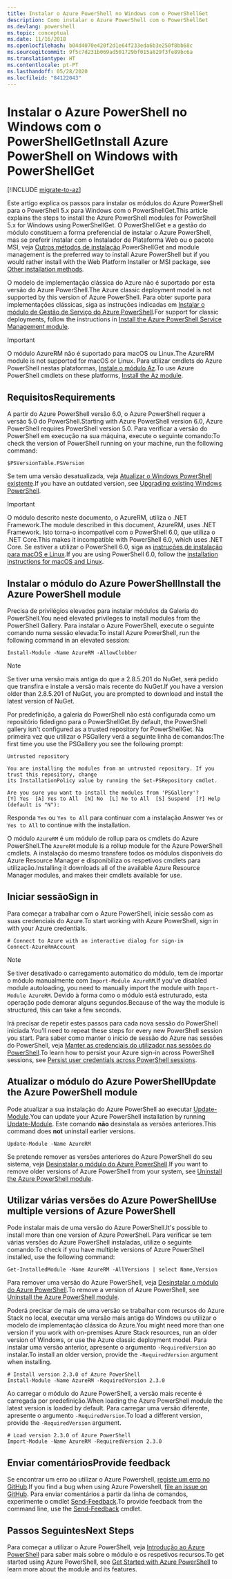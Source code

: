 ```yaml
---
title: Instalar o Azure PowerShell no Windows com o PowerShellGet
description: Como instalar o Azure PowerShell com o PowerShellGet
ms.devlang: powershell
ms.topic: conceptual
ms.date: 11/16/2018
ms.openlocfilehash: b04d4070e420f2d1e64f233eda6b3e250f8bb68c
ms.sourcegitcommit: 9f5c7d231b069ad501729bf015a829f3fe89bc6a
ms.translationtype: HT
ms.contentlocale: pt-PT
ms.lasthandoff: 05/28/2020
ms.locfileid: "84122043"
---
```

# <a name="install-azure-powershell-on-windows-with-powershellget"></a><span data-ttu-id="cd053-103">Instalar o Azure PowerShell no Windows com o PowerShellGet</span><span class="sxs-lookup"><span data-stu-id="cd053-103">Install Azure PowerShell on Windows with PowerShellGet</span></span>

[!INCLUDE [migrate-to-az](../includes/migrate-to-az.md)]

<span data-ttu-id="cd053-104">Este artigo explica os passos para instalar os módulos do Azure PowerShell para o PowerShell 5.x para Windows com o PowerShellGet.</span><span class="sxs-lookup"><span data-stu-id="cd053-104">This article explains the steps to install the Azure PowerShell modules for PowerShell 5.x for Windows using PowerShellGet.</span></span> <span data-ttu-id="cd053-105">O PowerShellGet e a gestão do módulo constituem a forma preferencial de instalar o Azure PowerShell, mas se preferir instalar com o Instalador de Plataforma Web ou o pacote MSI, veja [Outros métodos de instalação](other-install.md).</span><span class="sxs-lookup"><span data-stu-id="cd053-105">PowerShellGet and module management is the preferred way to install Azure PowerShell but if you would rather install with the Web Platform Installer or MSI package, see [Other installation methods](other-install.md).</span></span>

<span data-ttu-id="cd053-106">O modelo de implementação clássica do Azure não é suportado por esta versão do Azure PowerShell.</span><span class="sxs-lookup"><span data-stu-id="cd053-106">The Azure classic deployment model is not supported by this version of Azure PowerShell.</span></span> <span data-ttu-id="cd053-107">Para obter suporte para implementações clássicas, siga as instruções indicadas em [Instalar o módulo de Gestão de Serviço do Azure PowerShell](/powershell/azure/servicemanagement/install-azure-ps).</span><span class="sxs-lookup"><span data-stu-id="cd053-107">For support for classic deployments, follow the instructions in [Install the Azure PowerShell Service Management module](/powershell/azure/servicemanagement/install-azure-ps).</span></span>

> [!IMPORTANT]
> <span data-ttu-id="cd053-108">O módulo AzureRM não é suportado para macOS ou Linux.</span><span class="sxs-lookup"><span data-stu-id="cd053-108">The AzureRM module is not supported for macOS or Linux.</span></span> <span data-ttu-id="cd053-109">Para utilizar cmdlets do Azure PowerShell nestas plataformas, [Instale o módulo Az](/powershell/azure/install-az-ps).</span><span class="sxs-lookup"><span data-stu-id="cd053-109">To use Azure PowerShell cmdlets on these platforms, [Install the Az module](/powershell/azure/install-az-ps).</span></span>

## <a name="requirements"></a><span data-ttu-id="cd053-110">Requisitos</span><span class="sxs-lookup"><span data-stu-id="cd053-110">Requirements</span></span>

<span data-ttu-id="cd053-111">A partir do Azure PowerShell versão 6.0, o Azure PowerShell requer a versão 5.0 do PowerShell.</span><span class="sxs-lookup"><span data-stu-id="cd053-111">Starting with Azure PowerShell version 6.0, Azure PowerShell requires PowerShell version 5.0.</span></span> <span data-ttu-id="cd053-112">Para verificar a versão do PowerShell em execução na sua máquina, execute o seguinte comando:</span><span class="sxs-lookup"><span data-stu-id="cd053-112">To check the version of PowerShell running on your machine, run the following command:</span></span>

```powershell-interactive
$PSVersionTable.PSVersion
```

<span data-ttu-id="cd053-113">Se tem uma versão desatualizada, veja [Atualizar o Windows PowerShell existente](/powershell/scripting/windows-powershell/install/installing-windows-powershell#upgrading-existing-windows-powershell).</span><span class="sxs-lookup"><span data-stu-id="cd053-113">If you have an outdated version, see [Upgrading existing Windows PowerShell](/powershell/scripting/windows-powershell/install/installing-windows-powershell#upgrading-existing-windows-powershell).</span></span>

> [!IMPORTANT]
> <span data-ttu-id="cd053-114">O módulo descrito neste documento, o AzureRM, utiliza o .NET Framework.</span><span class="sxs-lookup"><span data-stu-id="cd053-114">The module described in this document, AzureRM, uses .NET Framework.</span></span> <span data-ttu-id="cd053-115">Isto torna-o incompatível com o PowerShell 6.0, que utiliza o .NET Core.</span><span class="sxs-lookup"><span data-stu-id="cd053-115">This makes it incompatible with PowerShell 6.0, which uses .NET Core.</span></span> <span data-ttu-id="cd053-116">Se estiver a utilizar o PowerShell 6.0, siga as [instruções de instalação para macOS e Linux](install-azurermps-maclinux.md).</span><span class="sxs-lookup"><span data-stu-id="cd053-116">If you are using PowerShell 6.0, follow the [installation instructions for macOS and Linux](install-azurermps-maclinux.md).</span></span>

## <a name="install-the-azure-powershell-module"></a><span data-ttu-id="cd053-117">Instalar o módulo do Azure PowerShell</span><span class="sxs-lookup"><span data-stu-id="cd053-117">Install the Azure PowerShell module</span></span>

<span data-ttu-id="cd053-118">Precisa de privilégios elevados para instalar módulos da Galeria do PowerShell.</span><span class="sxs-lookup"><span data-stu-id="cd053-118">You need elevated privileges to install modules from the PowerShell Gallery.</span></span> <span data-ttu-id="cd053-119">Para instalar o Azure PowerShell, execute o seguinte comando numa sessão elevada:</span><span class="sxs-lookup"><span data-stu-id="cd053-119">To install Azure PowerShell, run the following command in an elevated session:</span></span>

```azurepowershell-interactive
Install-Module -Name AzureRM -AllowClobber
```

> [!NOTE]
> <span data-ttu-id="cd053-120">Se tiver uma versão mais antiga do que a 2.8.5.201 do NuGet, será pedido que transfira e instale a versão mais recente do NuGet.</span><span class="sxs-lookup"><span data-stu-id="cd053-120">If you have a version older than 2.8.5.201 of NuGet, you are prompted to download and install the latest version of NuGet.</span></span>

<span data-ttu-id="cd053-121">Por predefinição, a galeria do PowerShell não está configurada como um repositório fidedigno para o PowerShellGet.</span><span class="sxs-lookup"><span data-stu-id="cd053-121">By default, the PowerShell gallery isn't configured as a trusted repository for PowerShellGet.</span></span> <span data-ttu-id="cd053-122">Na primeira vez que utilizar o PSGallery verá a seguinte linha de comandos:</span><span class="sxs-lookup"><span data-stu-id="cd053-122">The first time you use the PSGallery you see the following prompt:</span></span>

```Output
Untrusted repository

You are installing the modules from an untrusted repository. If you trust this repository, change
its InstallationPolicy value by running the Set-PSRepository cmdlet.

Are you sure you want to install the modules from 'PSGallery'?
[Y] Yes  [A] Yes to All  [N] No  [L] No to All  [S] Suspend  [?] Help (default is "N"):
```

<span data-ttu-id="cd053-123">Responda `Yes` ou `Yes to All` para continuar com a instalação.</span><span class="sxs-lookup"><span data-stu-id="cd053-123">Answer `Yes` or `Yes to All` to continue with the installation.</span></span>

<span data-ttu-id="cd053-124">O módulo `AzureRM` é um módulo de rollup para os cmdlets do Azure PowerShell.</span><span class="sxs-lookup"><span data-stu-id="cd053-124">The `AzureRM` module is a rollup module for the Azure PowerShell cmdlets.</span></span> <span data-ttu-id="cd053-125">A instalação do mesmo transfere todos os módulos disponíveis do Azure Resource Manager e disponibiliza os respetivos cmdlets para utilização.</span><span class="sxs-lookup"><span data-stu-id="cd053-125">Installing it downloads all of the available Azure Resource Manager modules, and makes their cmdlets available for use.</span></span>

## <a name="sign-in"></a><span data-ttu-id="cd053-126">Iniciar sessão</span><span class="sxs-lookup"><span data-stu-id="cd053-126">Sign in</span></span>

<span data-ttu-id="cd053-127">Para começar a trabalhar com o Azure PowerShell, inicie sessão com as suas credenciais do Azure.</span><span class="sxs-lookup"><span data-stu-id="cd053-127">To start working with Azure PowerShell, sign in with your Azure credentials.</span></span>

```azurepowershell-interactive
# Connect to Azure with an interactive dialog for sign-in
Connect-AzureRmAccount
```

> [!NOTE]
> <span data-ttu-id="cd053-128">Se tiver desativado o carregamento automático do módulo, tem de importar o módulo manualmente com `Import-Module AzureRM`.</span><span class="sxs-lookup"><span data-stu-id="cd053-128">If you've disabled module autoloading, you need to manually import the module with `Import-Module AzureRM`.</span></span> <span data-ttu-id="cd053-129">Devido à forma como o módulo está estruturado, esta operação pode demorar alguns segundos.</span><span class="sxs-lookup"><span data-stu-id="cd053-129">Because of the way the module is structured, this can take a few seconds.</span></span>

<span data-ttu-id="cd053-130">Irá precisar de repetir estes passos para cada nova sessão do PowerShell iniciada.</span><span class="sxs-lookup"><span data-stu-id="cd053-130">You'll need to repeat these steps for every new PowerShell session you start.</span></span> <span data-ttu-id="cd053-131">Para saber como manter o início de sessão do Azure nas sessões do PowerShell, veja [Manter as credenciais do utilizador nas sessões do PowerShell](context-persistence.md).</span><span class="sxs-lookup"><span data-stu-id="cd053-131">To learn how to persist your Azure sign-in across PowerShell sessions, see [Persist user credentials across PowerShell sessions](context-persistence.md).</span></span>

## <a name="update-the-azure-powershell-module"></a><span data-ttu-id="cd053-132">Atualizar o módulo do Azure PowerShell</span><span class="sxs-lookup"><span data-stu-id="cd053-132">Update the Azure PowerShell module</span></span>

<span data-ttu-id="cd053-133">Pode atualizar a sua instalação do Azure PowerShell ao executar [Update-Module](/powershell/module/powershellget/update-module).</span><span class="sxs-lookup"><span data-stu-id="cd053-133">You can update your Azure PowerShell installation by running [Update-Module](/powershell/module/powershellget/update-module).</span></span> <span data-ttu-id="cd053-134">Este comando **não** desinstala as versões anteriores.</span><span class="sxs-lookup"><span data-stu-id="cd053-134">This command does **not** uninstall earlier versions.</span></span>

```powershell-interactive
Update-Module -Name AzureRM
```

<span data-ttu-id="cd053-135">Se pretende remover as versões anteriores do Azure PowerShell do seu sistema, veja [Desinstalar o módulo do Azure PowerShell](uninstall-azurerm-ps.md).</span><span class="sxs-lookup"><span data-stu-id="cd053-135">If you want to remove older versions of Azure PowerShell from your system, see [Uninstall the Azure PowerShell module](uninstall-azurerm-ps.md).</span></span>

## <a name="use-multiple-versions-of-azure-powershell"></a><span data-ttu-id="cd053-136">Utilizar várias versões do Azure PowerShell</span><span class="sxs-lookup"><span data-stu-id="cd053-136">Use multiple versions of Azure PowerShell</span></span>

<span data-ttu-id="cd053-137">Pode instalar mais de uma versão do Azure PowerShell.</span><span class="sxs-lookup"><span data-stu-id="cd053-137">It's possible to install more than one version of Azure PowerShell.</span></span> <span data-ttu-id="cd053-138">Para verificar se tem várias versões do Azure PowerShell instaladas, utilize o seguinte comando:</span><span class="sxs-lookup"><span data-stu-id="cd053-138">To check if you have multiple versions of Azure PowerShell installed, use the following command:</span></span>

```azurepowershell-interactive
Get-InstalledModule -Name AzureRM -AllVersions | select Name,Version
```

<span data-ttu-id="cd053-139">Para remover uma versão do Azure PowerShell, veja [Desinstalar o módulo do Azure PowerShell](uninstall-azurerm-ps.md).</span><span class="sxs-lookup"><span data-stu-id="cd053-139">To remove a version of Azure PowerShell, see [Uninstall the Azure PowerShell module](uninstall-azurerm-ps.md).</span></span>

<span data-ttu-id="cd053-140">Poderá precisar de mais de uma versão se trabalhar com recursos do Azure Stack no local, executar uma versão mais antiga do Windows ou utilizar o modelo de implementação clássica do Azure.</span><span class="sxs-lookup"><span data-stu-id="cd053-140">You might need more than one version if you work with on-premises Azure Stack resources, run an older version of Windows, or use the Azure classic deployment model.</span></span> <span data-ttu-id="cd053-141">Para instalar uma versão anterior, apresente o argumento `-RequiredVersion` ao instalar.</span><span class="sxs-lookup"><span data-stu-id="cd053-141">To install an older version, provide the `-RequiredVersion` argument when installing.</span></span>

```azurepowershell-interactive
# Install version 2.3.0 of Azure PowerShell
Install-Module -Name AzureRM -RequiredVersion 2.3.0
```

<span data-ttu-id="cd053-142">Ao carregar o módulo do Azure PowerShell, a versão mais recente é carregada por predefinição.</span><span class="sxs-lookup"><span data-stu-id="cd053-142">When loading the Azure PowerShell module the latest version is loaded by default.</span></span> <span data-ttu-id="cd053-143">Para carregar uma versão diferente, apresente o argumento `-RequiredVersion`.</span><span class="sxs-lookup"><span data-stu-id="cd053-143">To load a different version, provide the `-RequiredVersion` argument.</span></span>

```azurepowershell-interactive
# Load version 2.3.0 of Azure PowerShell
Import-Module -Name AzureRM -RequiredVersion 2.3.0
```

## <a name="provide-feedback"></a><span data-ttu-id="cd053-144">Enviar comentários</span><span class="sxs-lookup"><span data-stu-id="cd053-144">Provide feedback</span></span>

<span data-ttu-id="cd053-145">Se encontrar um erro ao utilizar o Azure Powershell, [registe um erro no GitHub](https://github.com/Azure/azure-powershell/issues).</span><span class="sxs-lookup"><span data-stu-id="cd053-145">If you find a bug when using Azure Powershell, [file an issue on GitHub](https://github.com/Azure/azure-powershell/issues).</span></span> <span data-ttu-id="cd053-146">Para enviar comentários a partir da linha de comandos, experimente o cmdlet [Send-Feedback](/powershell/module/azurerm.profile/send-feedback).</span><span class="sxs-lookup"><span data-stu-id="cd053-146">To provide feedback from the command line, use the [Send-Feedback](/powershell/module/azurerm.profile/send-feedback) cmdlet.</span></span>

## <a name="next-steps"></a><span data-ttu-id="cd053-147">Passos Seguintes</span><span class="sxs-lookup"><span data-stu-id="cd053-147">Next Steps</span></span>

<span data-ttu-id="cd053-148">Para começar a utilizar o Azure PowerShell, veja [Introdução ao Azure PowerShell](get-started-azureps.md) para saber mais sobre o módulo e os respetivos recursos.</span><span class="sxs-lookup"><span data-stu-id="cd053-148">To get started using Azure PowerShell, see [Get Started with Azure PowerShell](get-started-azureps.md) to learn more about the module and its features.</span></span>
